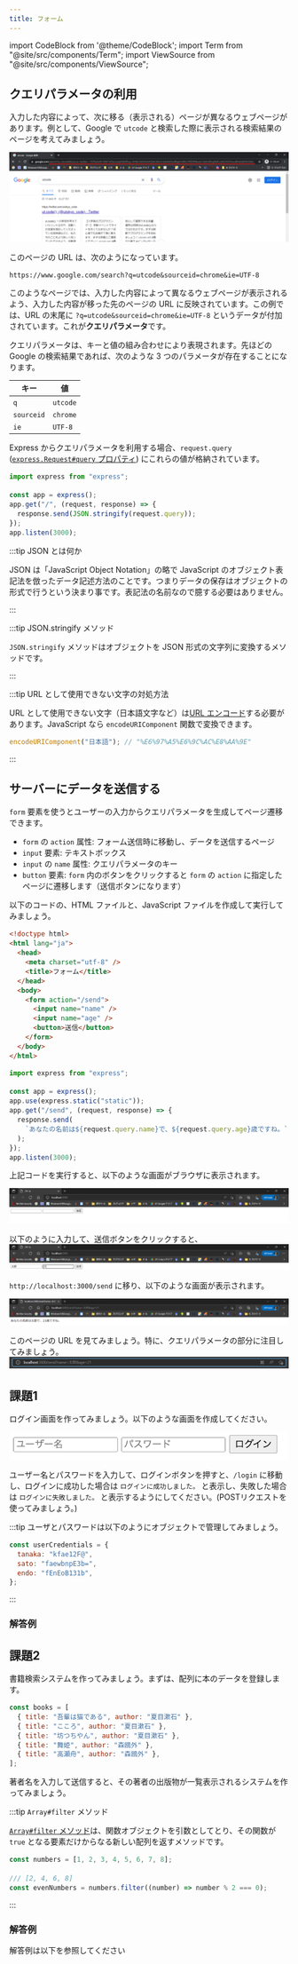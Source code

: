 ```yaml
---
title: フォーム
---
```


import CodeBlock from '@theme/CodeBlock';
import Term from "@site/src/components/Term";
import ViewSource from "@site/src/components/ViewSource";

## クエリパラメータの利用

入力した内容によって、次に移る（表示される）ページが異なるウェブページがあります。例として、Google で `utcode` と検索した際に表示される検索結果のページを考えてみましょう。

![クエリパラメータ](./query-parameter.png)

このページの URL は、次のようになっています。

```
https://www.google.com/search?q=utcode&sourceid=chrome&ie=UTF-8
```

このようなページでは、入力した内容によって異なるウェブページが表示されるよう、入力した内容が移った先のページの URL に反映されています。この例では、URL の末尾に `?q=utcode&sourceid=chrome&ie=UTF-8` というデータが付加されています。これが**クエリパラメータ**です。

クエリパラメータは、キーと値の組み合わせにより表現されます。先ほどの Google の検索結果であれば、次のような 3 つのパラメータが存在することになります。

| キー       | 値       |
| ---------- | -------- |
| `q`        | `utcode` |
| `sourceid` | `chrome` |
| `ie`       | `UTF-8`  |

Express からクエリパラメータを利用する場合、`request.query` ([`express.Request#query` プロパティ](https://expressjs.com/ja/api.html#req.query)) にこれらの値が格納されています。

```javascript title=main.mjs
import express from "express";

const app = express();
app.get("/", (request, response) => {
  response.send(JSON.stringify(request.query));
});
app.listen(3000);
```

<ViewSource url={import.meta.url} path="_samples/query-parameter" />

:::tip JSON とは何か

JSON は「JavaScript Object Notation」の略で JavaScript のオブジェクト表記法を倣ったデータ記述方法のことです。つまりデータの保存は<Term type="javascriptObject">オブジェクト</Term>の形式で行うという決まり事です。表記法の名前なので臆する必要はありません。

:::

:::tip JSON.stringify メソッド

`JSON.stringify` メソッドはオブジェクトを JSON 形式の文字列に変換するメソッドです。

:::

:::tip URL として使用できない文字の対処方法

URL として使用できない文字（日本語文字など）は[URL エンコード](https://ja.wikipedia.org/wiki/%E3%83%91%E3%83%BC%E3%82%BB%E3%83%B3%E3%83%88%E3%82%A8%E3%83%B3%E3%82%B3%E3%83%BC%E3%83%87%E3%82%A3%E3%83%B3%E3%82%B0)する必要があります。JavaScript なら `encodeURIComponent` 関数で変換できます。

```javascript
encodeURIComponent("日本語"); // "%E6%97%A5%E6%9C%AC%E8%AA%9E"
```

:::

## サーバーにデータを送信する

`form` 要素を使うとユーザーの入力からクエリパラメータを生成してページ遷移できます。

- `form` の `action` 属性: フォーム送信時に移動し、データを送信するページ
- `input` 要素: テキストボックス
- `input` の `name` 属性: クエリパラメータのキー
- `button` 要素: `form` 内のボタンをクリックすると `form` の `action` に指定したページに遷移します（送信ボタンになります）

以下のコードの、HTML ファイルと、JavaScript ファイルを作成して実行してみましょう。

```html title="static/index.html"
<!doctype html>
<html lang="ja">
  <head>
    <meta charset="utf-8" />
    <title>フォーム</title>
  </head>
  <body>
    <form action="/send">
      <input name="name" />
      <input name="age" />
      <button>送信</button>
    </form>
  </body>
</html>
```

```javascript title="main.mjs"
import express from "express";

const app = express();
app.use(express.static("static"));
app.get("/send", (request, response) => {
  response.send(
    `あなたの名前は${request.query.name}で、${request.query.age}歳ですね。`,
  );
});
app.listen(3000);
```

<ViewSource url={import.meta.url} path="_samples/send-data-to-server" />

上記コードを実行すると、以下のような画面がブラウザに表示されます。

![初めの画面](./form-example-1.png)

以下のように入力して、送信ボタンをクリックすると、
![初めの画面に入力](./form-example-2.png)

`http://localhost:3000/send` に移り、以下のような画面が表示されます。

![http://localhost:3000/send](./form-example-3.png)

このページの URL を見てみましょう。特に、クエリパラメータの部分に注目してみましょう。
![URLのクエリパラメータ](form-url.png)

## 課題1

ログイン画面を作ってみましょう。以下のような画面を作成してください。

![ログイン画面](./work1.png)

ユーザー名とパスワードを入力して、ログインボタンを押すと、`/login` に移動し、ログインに成功した場合は `ログインに成功しました。` と表示し、失敗した場合は `ログインに失敗しました。` と表示するようにしてください。(POSTリクエストを使ってみましょう。)

:::tip
ユーザとパスワードは以下のようにオブジェクトで管理してみましょう。

```javascript
const userCredentials = {
  tanaka: "kfae12F@",
  sato: "faewbnpE3b=",
  endo: "fEnEoB131b",
};
```

:::

### 解答例

<ViewSource url={import.meta.url} path="_samples/login" />

## 課題2

書籍検索システムを作ってみましょう。まずは、配列に本のデータを登録します。

```javascript
const books = [
  { title: "吾輩は猫である", author: "夏目漱石" },
  { title: "こころ", author: "夏目漱石" },
  { title: "坊つちやん", author: "夏目漱石" },
  { title: "舞姫", author: "森鴎外" },
  { title: "高瀬舟", author: "森鴎外" },
];
```

著者名を入力して送信すると、その著者の出版物が一覧表示されるシステムを作ってみましょう。

:::tip `Array#filter` メソッド

[`Array#filter` メソッド](https://developer.mozilla.org/ja/docs/Web/JavaScript/Reference/Global_Objects/Array/filter)は、関数オブジェクトを引数としてとり、その関数が `true` となる要素だけからなる新しい配列を返すメソッドです。

```javascript
const numbers = [1, 2, 3, 4, 5, 6, 7, 8];

/// [2, 4, 6, 8]
const evenNumbers = numbers.filter((number) => number % 2 === 0);
```

:::

### 解答例

解答例は以下を参照してください

<ViewSource url={import.meta.url} path="_samples/book-search-system" />
